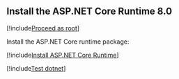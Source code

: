 ﻿<a name="install-aspnet-core" />

## Install the ASP.NET Core Runtime 8.0

[!include[Proceed as root](../su.md)]

Install the ASP.NET Core runtime package:

[!include[Install ASP.NET Core Runtime](../../../../../includes/linux/rocky/install-aspnetcore-80.md)]

[!include[Test dotnet](../test-dotnet-80.md)]
